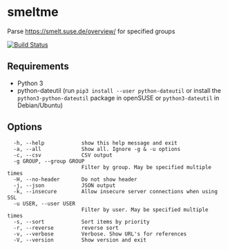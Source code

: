 # smeltme

Parse https://smelt.suse.de/overview/ for specified groups

[![Build Status](https://travis-ci.org/ricardobranco777/smeltme.svg?branch=master)](https://travis-ci.org/ricardobranco777/smeltme)

## Requirements

- Python 3
- python-dateutil (run `pip3 install --user python-dateutil` or install the `python3-python-dateutil` package in openSUSE or `python3-dateutil` in Debian/Ubuntu)

## Options

```
  -h, --help            show this help message and exit
  -a, --all             Show all. Ignore -g & -u options
  -c, --csv             CSV output
  -g GROUP, --group GROUP
                        Filter by group. May be specified multiple times
  -H, --no-header       Do not show header
  -j, --json            JSON output
  -k, --insecure        Allow insecure server connections when using SSL
  -u USER, --user USER
                        Filter by user. May be specified multiple times
  -s, --sort            Sort items by priority
  -r, --reverse         reverse sort
  -v, --verbose         Verbose. Show URL's for references
  -V, --version         Show version and exit
```
